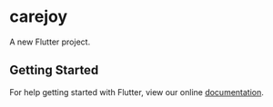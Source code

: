 # carejoy

A new Flutter project.

## Getting Started

For help getting started with Flutter, view our online
[documentation](https://flutter.io/).
